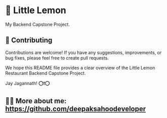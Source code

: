 # 🍋 Little Lemon

My Backend Capstone Project.


## 🤝 Contributing

Contributions are welcome! If you have any suggestions, improvements, or bug fixes, please feel free to create pull requests.

We hope this README file provides a clear overview of the Little Lemon Restaurant Backend Capstone Project. 

Jay Jagannath! ⭕❗⭕

## 🙎🏻 More about me: https://github.com/deepaksahoodeveloper
